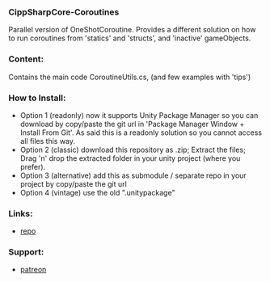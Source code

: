 ### CippSharpCore-Coroutines
Parallel version of OneShotCoroutine.
Provides a different solution on 
how to run coroutines from 'statics' and 'structs',
and 'inactive' gameObjects.

### Content:
Contains the main code CoroutineUtils.cs,
(and few examples with 'tips')

### How to Install:
- Option 1 (readonly) now it supports Unity Package Manager so you can download by copy/paste the git url in 'Package Manager Window + Install From Git'. As said this is a readonly solution so you cannot access all files this way.
- Option 2 (classic) download this repository as .zip; Extract the files; Drag 'n' drop the extracted folder in your unity project (where you prefer).
- Option 3 (alternative) add this as submodule / separate repo in your project by copy/paste the git url
- Option 4 (vintage) use the old ".unitypackage"

### Links:
 - [repo]()

### Support:
- [patreon](https://www.patreon.com/AlessandroSalani)
